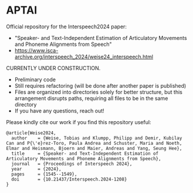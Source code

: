 # APTAI
Official repository for the Interspeech2024 paper: 
  - "Speaker- and Text-Independent Estimation of Articulatory Movements and Phoneme Alignments from Speech"
  - https://www.isca-archive.org/interspeech_2024/weise24_interspeech.html

CURRENTLY UNDER CONSTRUCTION.
  - Preliminary code
  - Still requires refactoring (will be done after another paper is published)
  - Files are organized into directories solely for better structure, but this arrangement disrupts paths, requiring all files to be in the same directory
  - If you have any questions, reach out!

Please kindly cite our work if you find this repository useful:
```
@article{Weise2024,
  author    = {Weise, Tobias and Klumpp, Philipp and Demir, Kubilay Can and P{\'e}rez-Toro, Paula Andrea and Schuster, Maria and Noeth, Elmar and Heismann, Bjoern and Maier, Andreas and Yang, Seung Hee},
  title     = {Speaker- and Text-Independent Estimation of Articulatory Movements and Phoneme Alignments from Speech},
  journal   = {Proceedings of Interspeech 2024},
  year      = {2024},
  pages     = {1545--1549},
  doi       = {10.21437/Interspeech.2024-1208}
}
```
